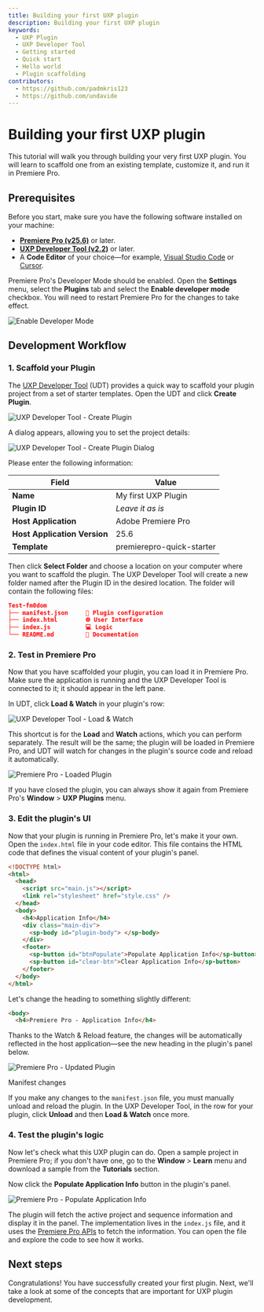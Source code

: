 ```yaml
---
title: Building your first UXP plugin
description: Building your first UXP plugin
keywords:
  - UXP Plugin
  - UXP Developer Tool
  - Getting started
  - Quick start
  - Hello world
  - Plugin scaffolding
contributors:
  - https://github.com/padmkris123
  - https://github.com/undavide
---
```


# Building your first UXP plugin

This tutorial will walk you through building your very first UXP plugin. You will learn to scaffold one from an existing template, customize it, and run it in Premiere Pro.

## Prerequisites

Before you start, make sure you have the following software installed on your machine:

- [**Premiere Pro (v25.6)**](https://creativecloud.adobe.com/apps/download/premiere-pro) or later.
- [**UXP Developer Tool (v2.2)**](https://creativecloud.adobe.com/apps/download/uxp-developer-tools) or later.
- A **Code Editor** of your choice—for example, [Visual Studio Code](https://code.visualstudio.com/) or [Cursor](https://www.cursor.com/).

<InlineAlert variant="info" slots="text"/>

Premiere Pro's Developer Mode should be enabled. Open the **Settings** menu, select the **Plugins** tab and select the **Enable developer mode** checkbox. You will need to restart Premiere Pro for the changes to take effect.

![Enable Developer Mode](./img/getting-started--dev-mode.png)

## Development Workflow

### 1. Scaffold your Plugin

The [UXP Developer Tool](../introduction/essentials/dev-tools/index.md#uxp-developer-tool-udt) (UDT) provides a quick way to scaffold your plugin project from a set of starter templates. Open the UDT and click **Create Plugin**.

![UXP Developer Tool - Create Plugin](./img/getting-started--udt.png)

A dialog appears, allowing you to set the project details:

![UXP Developer Tool - Create Plugin Dialog](./img/getting-started--udt-create-plugin.png)

Please enter the following information:

| Field                        | Value                     |
| ---------------------------- | ------------------------- |
| **Name**                     | My first UXP Plugin       |
| **Plugin ID**                | _Leave it as is_          |
| **Host Application**         | Adobe Premiere Pro        |
| **Host Application Version** | 25.6                      |
| **Template**                 | premierepro-quick-starter |

Then click **Select Folder** and choose a location on your computer where you want to scaffold the plugin. The UXP Developer Tool will create a new folder named after the Plugin ID in the desired location. The folder will contain the following files:

```json
Test-fm0dom
├── manifest.json     🔧 Plugin configuration
├── index.html        🌐 User Interface
├── index.js          💻 Logic
└── README.md         📝 Documentation
```

### 2. Test in Premiere Pro

Now that you have scaffolded your plugin, you can load it in Premiere Pro. Make sure the application is running and the UXP Developer Tool is connected to it; it should appear in the left pane.

In UDT, click **Load & Watch** in your plugin's row:

![UXP Developer Tool - Load & Watch](./img/getting-started--udt-load-and-watch.png)

This shortcut is for the **Load** and **Watch** actions, which you can perform separately. The result will be the same; the plugin will be loaded in Premiere Pro, and UDT will watch for changes in the plugin's source code and reload it automatically.

![Premiere Pro - Loaded Plugin](./img/getting-started--premiere-pro.png)

<InlineAlert slots="text" />

If you have closed the plugin, you can always show it again from Premiere Pro's **Window** > **UXP Plugins** menu.

### 3. Edit the plugin's UI

Now that your plugin is running in Premiere Pro, let's make it your own. Open the `index.html` file in your code editor. This file contains the HTML code that defines the visual content of your plugin's panel.

```html
<!DOCTYPE html>
<html>
  <head>
    <script src="main.js"></script>
    <link rel="stylesheet" href="style.css" />
  </head>
  <body>
    <h4>Application Info</h4>
    <div class="main-div">
      <sp-body id="plugin-body"> </sp-body>
    </div>
    <footer>
      <sp-button id="btnPopulate">Populate Application Info</sp-button>
      <sp-button id="clear-btn">Clear Application Info</sp-button>
    </footer>
  </body>
</html>
```

Let's change the heading to something slightly different:

```html
<body>
  <h4>Premiere Pro - Application Info</h4>
```

Thanks to the Watch & Reload feature, the changes will be automatically reflected in the host application—see the new heading in the plugin's panel below.

![Premiere Pro - Updated Plugin](./img/getting-started--edit-html.png)

<InlineAlert slots="header, text" />

Manifest changes

If you make any changes to the `manifest.json` file, you must manually unload and reload the plugin. In the UXP Developer Tool, in the row for your plugin, click **Unload** and then **Load & Watch** once more.

### 4. Test the plugin's logic

Now let's check what this UXP plugin can do. Open a sample project in Premiere Pro; if you don't have one, go to the **Window** > **Learn** menu and download a sample from the **Tutorials** section.

Now click the **Populate Application Info** button in the plugin's panel.

![Premiere Pro - Populate Application Info](./img/getting-started--get-app-info.png)

The plugin will fetch the active project and sequence information and display it in the panel. The implementation lives in the `index.js` file, and it uses the [Premiere Pro APIs](../ppro_reference/index.md) to fetch the information. You can open the file and explore the code to see how it works.

## Next steps

Congratulations! You have successfully created your first plugin. Next, we'll take a look at some of the concepts that are important for UXP plugin development.
